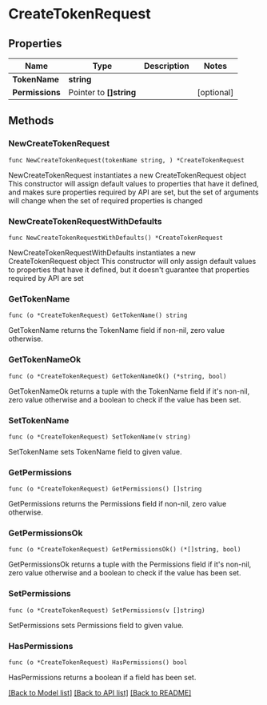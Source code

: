 # CreateTokenRequest

## Properties

Name | Type | Description | Notes
------------ | ------------- | ------------- | -------------
**TokenName** | **string** |  | 
**Permissions** | Pointer to **[]string** |  | [optional] 

## Methods

### NewCreateTokenRequest

`func NewCreateTokenRequest(tokenName string, ) *CreateTokenRequest`

NewCreateTokenRequest instantiates a new CreateTokenRequest object
This constructor will assign default values to properties that have it defined,
and makes sure properties required by API are set, but the set of arguments
will change when the set of required properties is changed

### NewCreateTokenRequestWithDefaults

`func NewCreateTokenRequestWithDefaults() *CreateTokenRequest`

NewCreateTokenRequestWithDefaults instantiates a new CreateTokenRequest object
This constructor will only assign default values to properties that have it defined,
but it doesn't guarantee that properties required by API are set

### GetTokenName

`func (o *CreateTokenRequest) GetTokenName() string`

GetTokenName returns the TokenName field if non-nil, zero value otherwise.

### GetTokenNameOk

`func (o *CreateTokenRequest) GetTokenNameOk() (*string, bool)`

GetTokenNameOk returns a tuple with the TokenName field if it's non-nil, zero value otherwise
and a boolean to check if the value has been set.

### SetTokenName

`func (o *CreateTokenRequest) SetTokenName(v string)`

SetTokenName sets TokenName field to given value.


### GetPermissions

`func (o *CreateTokenRequest) GetPermissions() []string`

GetPermissions returns the Permissions field if non-nil, zero value otherwise.

### GetPermissionsOk

`func (o *CreateTokenRequest) GetPermissionsOk() (*[]string, bool)`

GetPermissionsOk returns a tuple with the Permissions field if it's non-nil, zero value otherwise
and a boolean to check if the value has been set.

### SetPermissions

`func (o *CreateTokenRequest) SetPermissions(v []string)`

SetPermissions sets Permissions field to given value.

### HasPermissions

`func (o *CreateTokenRequest) HasPermissions() bool`

HasPermissions returns a boolean if a field has been set.


[[Back to Model list]](../README.md#documentation-for-models) [[Back to API list]](../README.md#documentation-for-api-endpoints) [[Back to README]](../README.md)


